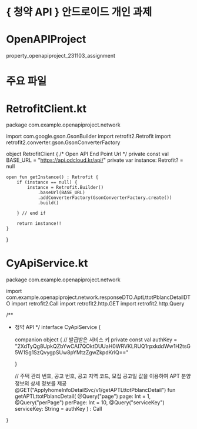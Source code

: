 # { 청약 API } 안드로이드 개인 과제

# OpenAPIProject
property_openapiproject_231103_assignment


# 주요 파일
# RetrofitClient.kt
package com.example.openapiproject.network

import com.google.gson.GsonBuilder
import retrofit2.Retrofit
import retrofit2.converter.gson.GsonConverterFactory

object RetrofitClient {
    /* Open API End Point Url */
    private const val BASE_URL = "https://api.odcloud.kr/api/"
    private var instance: Retrofit? = null

    open fun getInstance() : Retrofit {
        if (instance == null) {
            instance = Retrofit.Builder()
                .baseUrl(BASE_URL)
                .addConverterFactory(GsonConverterFactory.create())
                .build()

        } // end if

        return instance!!
    }

}



# CyApiService.kt
package com.example.openapiproject.network

import com.example.openapiproject.network.responseDTO.AptLttotPblancDetailDTO
import retrofit2.Call
import retrofit2.http.GET
import retrofit2.http.Query

/**
 * 청약 API
 */
interface CyApiService {

    companion object {
        // 발급받은 서비스 키
        private const val authKey = "2XdTyQg8UpkQZbYwCAI7QOktDUUaH0WRVKLRUQ1rpxkddWw1H2tsG5W1Sg1SzQvygpSUw8pYMtzZgwZkpdKrlQ=="

    }

    // 주택 관리 번호, 공고 번호, 공고 지역 코드, 모집 공고일 값을 이용하여 APT 분양 정보의 상세 정보를 제공
    @GET("ApplyhomeInfoDetailSvc/v1/getAPTLttotPblancDetail")
    fun getAPTLttotPblancDetail(
        @Query("page")
        page: Int = 1,
        @Query("perPage")
        perPage: Int = 10,
        @Query("serviceKey")
        serviceKey: String = authKey
    ) : Call<AptLttotPblancDetailDTO>

}  

